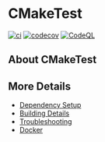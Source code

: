 # CMakeTest

[![ci](https://github.com/sfmajors373/CMakeTest/actions/workflows/ci.yml/badge.svg)](https://github.com/sfmajors373/CMakeTest/actions/workflows/ci.yml)
[![codecov](https://codecov.io/gh/sfmajors373/CMakeTest/branch/main/graph/badge.svg)](https://codecov.io/gh/sfmajors373/CMakeTest)
[![CodeQL](https://github.com/sfmajors373/CMakeTest/actions/workflows/codeql-analysis.yml/badge.svg)](https://github.com/sfmajors373/CMakeTest/actions/workflows/codeql-analysis.yml)

## About CMakeTest



## More Details

 * [Dependency Setup](README_dependencies.md)
 * [Building Details](README_building.md)
 * [Troubleshooting](README_troubleshooting.md)
 * [Docker](README_docker.md)
